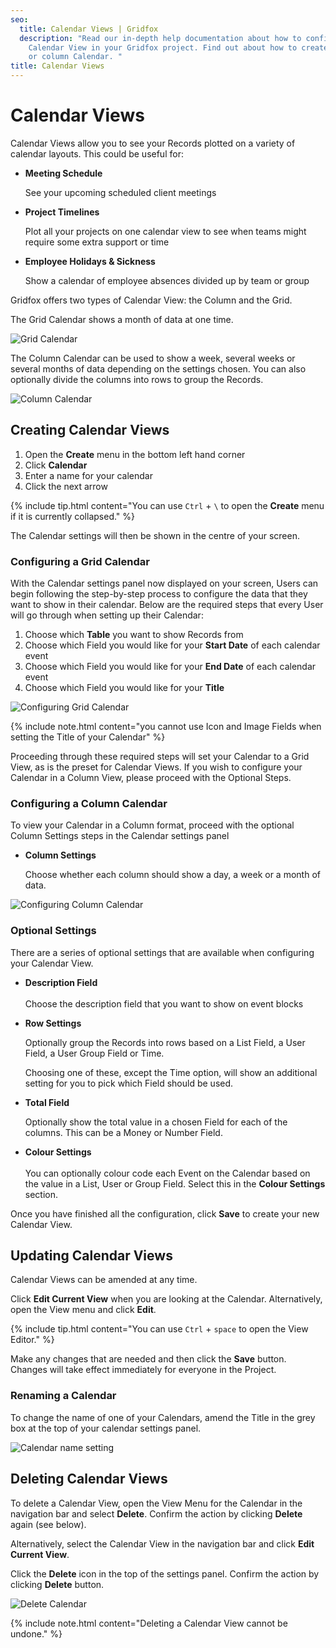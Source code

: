 ```yaml
---
seo:
  title: Calendar Views | Gridfox
  description: "Read our in-depth help documentation about how to configure a
    Calendar View in your Gridfox project. Find out about how to create a grid
    or column Calendar. "
title: Calendar Views
---
```

# Calendar Views

Calendar Views allow you to see your Records plotted on a variety of calendar layouts. This could be useful for:

* **Meeting Schedule**

  See your upcoming scheduled client meetings
* **Project Timelines**

  Plot all your projects on one calendar view to see when teams might require some extra support or time
* **Employee Holidays & Sickness**

  Show a calendar of employee absences divided up by team or group

Gridfox offers two types of Calendar View: the Column and the Grid.

The Grid Calendar shows a month of data at one time.

![Grid Calendar](/assets/images/grid-calendar_rs.png "Grid Calendar")

The Column Calendar can be used to show a week, several weeks or several months of data depending on the settings chosen. You can also optionally divide the columns into rows to group the Records.

![Column Calendar](/assets/images/column-calendar_rs.png "Column Calendar")

## Creating Calendar Views

1. Open the **Create** menu in the bottom left hand corner
2. Click **Calendar**
3. Enter a name for your calendar
4. Click the next arrow

{% include tip.html content="You can use `Ctrl` + `\` to open the **Create** menu if it is currently collapsed." %}

The Calendar settings will then be shown in the centre of your screen.

### Configuring a Grid Calendar

With the Calendar settings panel now displayed on your screen, Users can begin following the step-by-step process to configure the data that they want to show in their calendar. Below are the required steps that every User will go through when setting up their Calendar:  

1. Choose which **Table** you want to show Records from
2. Choose which Field you would like for your **Start Date** of each calendar event
3. Choose which Field you would like for your **End Date** of each calendar event
4. Choose which Field you would like for your **Title** 

![Configuring Grid Calendar ](/assets/images/configuring-grid-calendar.gif "Configuring Grid Calendar ")

{% include note.html content="you cannot use Icon and Image Fields when setting the Title of your Calendar" %}

Proceeding through these required steps will set your Calendar to a Grid View, as is the preset for Calendar Views. If you wish to configure your Calendar in a Column View, please proceed with the Optional Steps. 

### Configuring a Column Calendar

To view your Calendar in a Column format, proceed with the optional Column Settings steps in the Calendar settings panel 

* **Column Settings**

  Choose whether each column should show a day, a week or a month of data.

![Configuring Column Calendar](/assets/images/configuring-column-calendar.gif "Configuring Column Calendar")

### Optional Settings

There are a series of optional settings that are available when configuring your Calendar View. 

* **Description Field**\
  \
  Choose the description field that you want to show on event blocks
* **Row Settings**

  Optionally group the Records into rows based on a List Field, a User Field, a User Group Field or Time.

  Choosing one of these, except the Time option, will show an additional setting for you to pick which Field should be used.
* **Total Field**

  Optionally show the total value in a chosen Field for each of the columns. This can be a Money or Number Field.
* **Colour Settings**\
  \
  You can optionally colour code each Event on the Calendar based on the value in a List, User or Group Field. Select this in the **Colour Settings** section.

Once you have finished all the configuration, click **Save** to create your new Calendar View.

## Updating Calendar Views

Calendar Views can be amended at any time.

Click **Edit Current View** when you are looking at the Calendar. Alternatively, open the View menu and click **Edit**.

{% include tip.html content="You can use `Ctrl` + `space` to open the View Editor." %}

Make any changes that are needed and then click the **Save** button. Changes will take effect immediately for everyone in the Project.

### Renaming a Calendar

To change the name of one of your Calendars, amend the Title in the grey box at the top of your calendar settings panel.

![Calendar name setting](/assets/images/renaming-calendar.gif "Calendar name setting")

## Deleting Calendar Views

To delete a Calendar View, open the View Menu for the Calendar in the navigation bar and select **Delete**. Confirm the action by clicking **Delete** again (see below).

Alternatively, select the Calendar View in the navigation bar and click **Edit Current View**.

Click the **Delete** icon in the top of the settings panel. Confirm the action by clicking **Delete** button.

![Delete Calendar](/assets/images/deleting-calendar.gif "Delete Calendar")

{% include note.html content="Deleting a Calendar View cannot be undone." %}